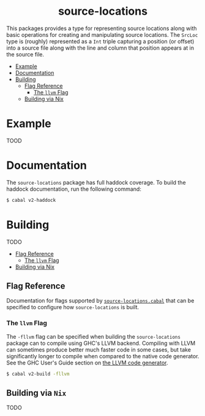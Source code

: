 <div align="center">

# source-locations

</div>

This packages provides a type for representing source locations along with basic operations for creating and manipulating source locations. The `SrcLoc` type is (roughly) represented as a `Int` triple capturing a position (or offset) into a source file along with the line and column that position appears at in the source file.

- [Example](#example)
- [Documentation](#documentation)
- [Building](#building)
  - [Flag Reference](#flag-reference)
    - [The `llvm` Flag](#the-llvm-flag)
  - [Building via Nix](#building-via-nix) 

# Example 

TOOD

# Documentation

The `source-locations` package has full haddock coverage. To build the haddock documentation, run the following command: 

```bash
$ cabal v2-haddock
```

# Building 

TODO

- [Flag Reference](#flag-reference)
  - [The `llvm` Flag](#the-llvm-flag)
- [Building via Nix](#building-via-nix) 

## Flag Reference

Documentation for flags supported by [`source-locations.cabal`](./source-locations.cabal) that can be specified to configure how `source-locations` is built. 

### The `llvm` Flag

The `-fllvm` flag can be specified when building the `source-locations` package can to compile using GHC's LLVM backend. Compiling with LLVM can sometimes produce better much faster code in some cases, but take significantly longer to compile when compared to the native code generator. See the GHC User's Guide section on [the LLVM code generator](https://downloads.haskell.org/ghc/9.2.2/docs/html/users_guide/codegens.html?highlight=llvm#llvm-code-generator-fllvm).

```bash
$ cabal v2-build -fllvm
```

## Building via `Nix`

TODO

